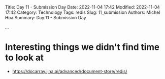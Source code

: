 Title: Day 11 - Submission Day
Date: 2022-11-04 17:42
Modified: 2022-11-04 17:42
Category: Technology
Tags: redis
Slug: 11_submission
Authors: Michel Hua
Summary: Day 11 - Submission Day

...

# Interesting things we didn't find time to look at

- https://docarray.jina.ai/advanced/document-store/redis/
